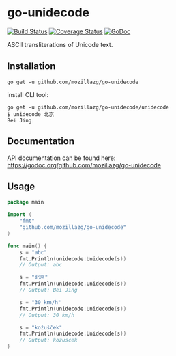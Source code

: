 go-unidecode
==============

[![Build Status](https://travis-ci.org/mozillazg/go-unidecode.svg?branch=master)](https://travis-ci.org/mozillazg/go-unidecode)
[![Coverage Status](https://coveralls.io/repos/mozillazg/go-unidecode/badge.png?branch=master)](https://coveralls.io/r/mozillazg/go-unidecode?branch=master)
[![GoDoc](https://godoc.org/github.com/mozillazg/go-unidecode?status.svg)](https://godoc.org/github.com/mozillazg/go-unidecode)

ASCII transliterations of Unicode text.


Installation
------------

```
go get -u github.com/mozillazg/go-unidecode
```

install CLI tool:

```
go get -u github.com/mozillazg/go-unidecode/unidecode
$ unidecode 北京
Bei Jing 
```


Documentation
--------------

API documentation can be found here:
https://godoc.org/github.com/mozillazg/go-unidecode


Usage
------

```go
package main

import (
	"fmt"
	"github.com/mozillazg/go-unidecode"
)

func main() {
	s = "abc"
	fmt.Println(unidecode.Unidecode(s))
	// Output: abc

	s = "北京"
	fmt.Println(unidecode.Unidecode(s))
	// Output: Bei Jing

	s = "30 𝗄𝗆/𝗁"
	fmt.Println(unidecode.Unidecode(s))
	// Output: 30 km/h

	s = "kožušček"
	fmt.Println(unidecode.Unidecode(s))
	// Output: kozuscek
}
```
